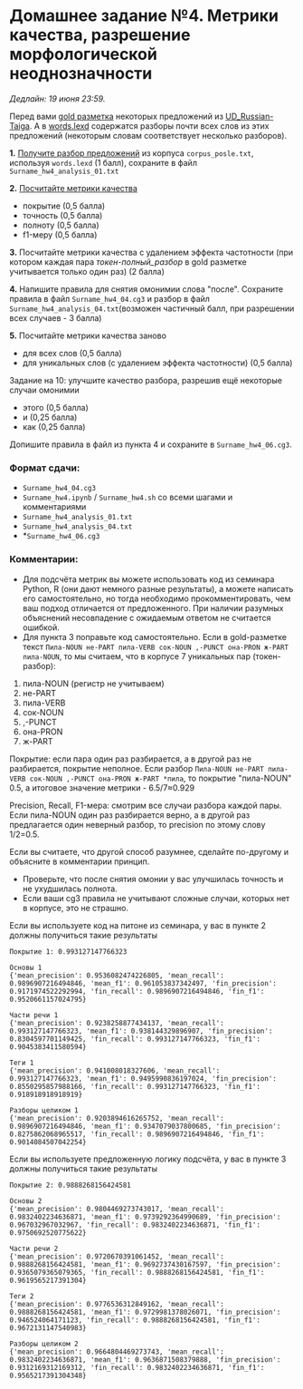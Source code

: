 # Домашнее задание №4. Метрики качества, разрешение морфологической неоднозначности

*Дедлайн: 19 июня 23:59.*

Перед вами [gold разметка](https://github.com/r-classes/2025_morphological_transducers_hw4/blob/main/gold_standard.csv) некоторых предложений из [UD_Russian-Taiga](https://github.com/UniversalDependencies/UD_Russian-Taiga). А в [words.lexd](https://github.com/r-classes/2025_morphological_transducers_hw4/blob/main/words.lexd) содержатся разборы почти всех слов из этих предложений (некоторым словам соответствует несколько разборов).

**1.** [Получите разбор предложений](https://agricolamz.github.io/2025_morphological_transducers/08_coverage.html#:~:text=%60%60%60%7Bshell%7D-,%24%20cat%20corpus.txt%20%7C%20hfst%2Dproc%20%2DC%20analyzer.hfstol,-%60%60%60) из корпуса `corpus_posle.txt`, используя `words.lexd` (1 балл), сохраните в файл `Surname_hw4_analysis_01.txt`

**2.** [Посчитайте метрики качества](https://github.com/agricolamz/2025_morphological_transducers/blob/main/examples/08_quality_metrics.ipynb)
- покрытие (0,5 балла)
- точность (0,5 балла)
- полноту (0,5 балла)
- f1-меру (0,5 балла)

**3.** Посчитайте метрики качества с удалением эффекта частотности (при котором каждая пара *токен-полный_разбор* в gold разметке учитывается только один раз) (2 балла)

**4.** Напишите правила для снятия омонимии слова "после". Сохраните правила в файл `Surname_hw4_04.cg3` и разбор в файл `Surname_hw4_analysis_04.txt`(возможен частичный балл, при разрешении всех случаев - 3 балла)

**5.** Посчитайте метрики качества заново
- для всех слов (0,5 балла)
- для уникальных слов (с удалением эффекта частотности) (0,5 балла)

Задание на 10: улучшите качество разбора, разрешив ещё некоторые случаи омонимии
- этого (0,5 балла)
- и (0,25 балла)
- как (0,25 балла)

Допишите правила в файл из пункта 4 и сохраните в `Surname_hw4_06.cg3`.

### Формат сдачи:
- `Surname_hw4_04.cg3`
- `Surname_hw4.ipynb` / `Surname_hw4.sh` со всеми шагами и комментариями
- `Surname_hw4_analysis_01.txt`
- `Surname_hw4_analysis_04.txt`
- *`Surname_hw4_06.cg3`

### Комментарии:
- Для подсчёта метрик вы можете использовать код из семинара Python, R (они дают немного разные результаты), а можете написать его самостоятельно, но тогда необходимо прокомментировать, чем ваш подход отличается от предложенного. При наличии разумных объяснений несовпадение с ожидаемым ответом не считается ошибкой.
- Для пункта 3 поправьте код самостоятельно. Если в gold-разметке текст `Пила-NOUN не-PART пила-VERB сок-NOUN ,-PUNCT она-PRON ж-PART пила-NOUN`, то мы считаем, что в корпусе 7 уникальных пар (токен-разбор):
1. пила-NOUN (регистр не учитываем)
2. не-PART
3. пила-VERB
4. сок-NOUN
5. ,-PUNCT
6. она-PRON
7. ж-PART

Покрытие: если пара один раз разбирается, а в другой раз не разбирается, покрытие неполное. Если разбор `Пила-NOUN не-PART пила-VERB сок-NOUN ,-PUNCT она-PRON ж-PART *пила`, то покрытие "пила-NOUN" 0.5, а итоговое значение метрики - 6.5/7≈0.929

Precision, Recall, F1-мера: смотрим все случаи разбора каждой пары. Если пила-NOUN один раз разбирается верно, а в другой раз предлагается один неверный разбор, то precision по этому слову 1/2=0.5.

Если вы считаете, что другой способ разумнее, сделайте по-другому и объясните в комментарии принцип.

- Проверьте, что после снятия омонии у вас улучшилась точность и не ухудшилась полнота.
- Если ваши cg3 правила не учитывают сложные случаи, которых нет в корпусе, это не страшно.

Если вы используете код на питоне из семинара, у вас в пункте 2 должны получиться такие результаты
```
Покрытие 1: 0.993127147766323

Основы 1
{'mean_precision': 0.9536082474226805, 'mean_recall': 0.9896907216494846, 'mean_f1': 0.961053837342497, 'fin_precision': 0.9171974522292994, 'fin_recall': 0.9896907216494846, 'fin_f1': 0.9520661157024795}

Части речи 1
{'mean_precision': 0.9238258877434137, 'mean_recall': 0.993127147766323, 'mean_f1': 0.938144329896907, 'fin_precision': 0.8304597701149425, 'fin_recall': 0.993127147766323, 'fin_f1': 0.9045383411580594}

Теги 1
{'mean_precision': 0.941008018327606, 'mean_recall': 0.993127147766323, 'mean_f1': 0.9495990836197024, 'fin_precision': 0.8550295857988166, 'fin_recall': 0.993127147766323, 'fin_f1': 0.918918918918919}

Разборы целиком 1
{'mean_precision': 0.9203894616265752, 'mean_recall': 0.9896907216494846, 'mean_f1': 0.9347079037800685, 'fin_precision': 0.8275862068965517, 'fin_recall': 0.9896907216494846, 'fin_f1': 0.9014084507042254}
```

Если вы используете предложенную логику подсчёта, у вас в пункте 3 должны получиться такие результаты
```
Покрытие 2: 0.9888268156424581

Основы 2
{'mean_precision': 0.9804469273743017, 'mean_recall': 0.9832402234636871, 'mean_f1': 0.9739292364990689, 'fin_precision': 0.967032967032967, 'fin_recall': 0.9832402234636871, 'fin_f1': 0.9750692520775622}

Части речи 2
{'mean_precision': 0.9720670391061452, 'mean_recall': 0.9888268156424581, 'mean_f1': 0.9692737430167597, 'fin_precision': 0.9365079365079365, 'fin_recall': 0.9888268156424581, 'fin_f1': 0.9619565217391304}

Теги 2
{'mean_precision': 0.9776536312849162, 'mean_recall': 0.9888268156424581, 'mean_f1': 0.9729981378026071, 'fin_precision': 0.946524064171123, 'fin_recall': 0.9888268156424581, 'fin_f1': 0.9672131147540983}

Разборы целиком 2
{'mean_precision': 0.9664804469273743, 'mean_recall': 0.9832402234636871, 'mean_f1': 0.9636871508379888, 'fin_precision': 0.9312169312169312, 'fin_recall': 0.9832402234636871, 'fin_f1': 0.9565217391304348}
```
